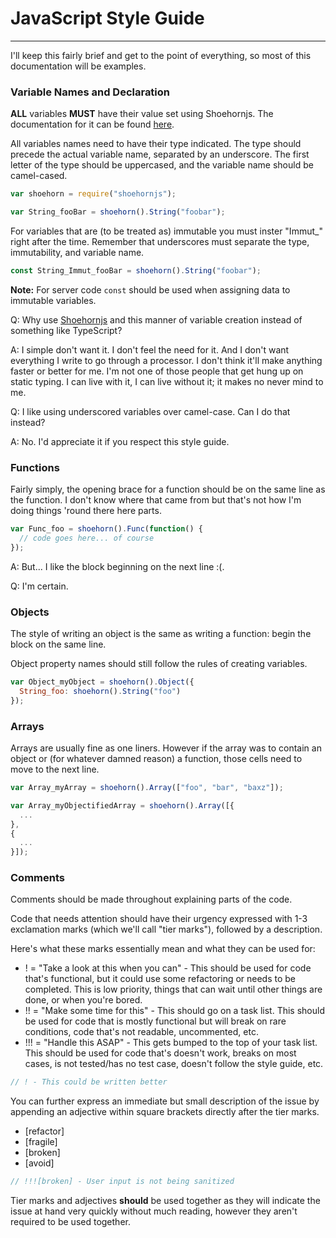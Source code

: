 # JavaScript Style Guide

___

I'll keep this fairly brief and get to the point of everything, so most of this documentation will be examples.

### Variable Names and Declaration
**ALL** variables **MUST** have their value set using Shoehornjs. The documentation for it can be found [here](http://npmjs.com/package/shoehornjs).

All variables names need to have their type indicated. The type should precede the actual variable name, separated by an underscore. The first letter of the type should be uppercased, and the variable name should be camel-cased.

``` js
var shoehorn = require("shoehornjs");

var String_fooBar = shoehorn().String("foobar");
```

For variables that are (to be treated as) immutable you must inster "Immut_" right after the time. Remember that underscores must separate the type, immutability, and variable name.
```js
const String_Immut_fooBar = shoehorn().String("foobar");
```
**Note:** For server code `const` should be used when assigning data to immutable variables.

Q: Why use [Shoehornjs](http://npmjs.com/package/shoehornjs) and this  manner of variable creation instead of something like TypeScript?

A: I simple don't want it. I don't feel the need for it. And I don't want everything I write to go through a processor. I don't think it'll make anything faster or better for me. I'm not one of those people that get hung up on static typing. I can live with it, I can live without it; it makes no never mind to me.

Q: I like using underscored variables over camel-case. Can I do that instead?

A: No. I'd appreciate it if you respect this style guide.

### Functions
Fairly simply, the opening brace for a function should be on the same line as the function. I don't know where that came from but that's not how I'm doing things 'round there here parts.

``` js
var Func_foo = shoehorn().Func(function() {
  // code goes here... of course
});
```

A: But... I like the block beginning on the next line :(.

Q: I'm certain.

### Objects
The style of writing an object is the same as writing a function: begin the block on the same line.

Object property names should still follow the rules of creating variables.

``` js
var Object_myObject = shoehorn().Object({
  String_foo: shoehorn().String("foo")
});
```

### Arrays
Arrays are usually fine as one liners. However if the array was to contain an object or (for whatever damned reason) a function, those cells need to move to the next line.

``` js
var Array_myArray = shoehorn().Array(["foo", "bar", "baxz"]);
```
``` js
var Array_myObjectifiedArray = shoehorn().Array([{
  ...
},
{
  ...
}]);
```

### Comments
Comments should be made throughout explaining parts of the code.

Code that needs attention should have their urgency expressed with 1-3 exclamation marks (which we'll call "tier marks"), followed by a description.

Here's what these marks essentially mean and what they can be used for:
- ! = "Take a look at this when you can" - This should be used for code that's functional, but it could use some refactoring or needs to be completed. This is low priority, things that can wait until other things are done, or when you're bored.
- !! = "Make some time for this" - This should go on a task list. This should be used for code that is mostly functional but will break on rare conditions, code that's not readable, uncommented, etc.
- !!! = "Handle this ASAP" - This gets bumped to the top of your task list. This should be used for code that's doesn't work, breaks on most cases, is not tested/has no test case, doesn't follow the style guide, etc.

```js
// ! - This could be written better
```

You can further express an immediate but small description of the issue by appending an adjective within square brackets directly after the tier marks.
- [refactor]
- [fragile]
- [broken]
- [avoid]

```js
// !!![broken] - User input is not being sanitized
```

Tier marks and adjectives **should** be used together as they will indicate the issue at hand very quickly without much reading, however they aren't required to be used together.
